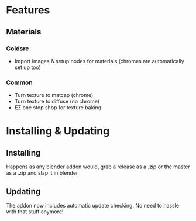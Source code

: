 # Features
## Materials
### Goldsrc
* Import images & setup nodes for materials (chromes are automatically set up too)
### Common
* Turn texture to matcap (chrome)
* Turn texture to diffuse (no chrome)
* EZ one stop shop for texture baking

#  Installing & Updating
## Installing
Happens as any blender addon would, grab a release as a .zip or the master as a .zip and slap it in blender
## Updating
The addon now includes automatic update checking. No need to hassle with that stuff anymore!
